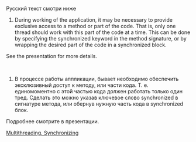 Русский текст смотри ниже

1. During working of the application, it may be necessary to provide exclusive access to a method or part of the code. That is, only one thread should work with this part of the code at a time. This can be done by specifying the synchronized keyword in the method signature, or by wrapping the desired part of the code in a synchronized block.

See the presentation for more details.

<br/>

1. В процессе работы аппликации, бывает необходимо обеспечить эксклюзивный доступ к методу, или части кода. Т. е. единомоментно с этой частью кода должен работать только один тред. Сделать это можно указав ключевое слово synchronized в сигнатуре метода, или обернув нужную часть кода в synchronized блок.

Подробнее смотрите в презентации.

[Multithreading. Synchronizing](https://github.com/ait-tr/cohort34.1/blob/main/basic_programming/lesson_62/Threads_2_Synchronization_new.pdf)